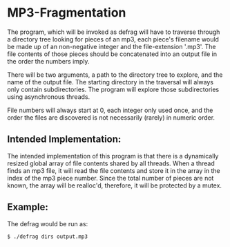 # MP3-Fragmentation
The program, which will be invoked as defrag will have to traverse through a directory tree looking for pieces of an mp3, each piece's filename would be made up of an non-negative integer and the file-extension '.mp3'. The file contents of those pieces should be concatenated into an output file in the order the numbers imply.

There will be two arguments, a path to the directory tree to explore, and the name of the output file. The starting directory in the traversal will always only contain subdirectories. The program will explore those subdirectories using asynchronous threads.

File numbers will always start at 0, each integer only used once, and the order the files are discovered is not necessarily (rarely) in numeric order.

## Intended Implementation:
The intended implementation of this program is that there is a dynamically resized global array of file contents shared by all threads. When a thread finds an mp3 file, it will read the file contents and store it in the array in the index of the mp3 piece number. Since the total number of pieces are not known, the array will be realloc'd, therefore, it will be protected by a mutex.

## Example:
The defrag would be run as: 
```
$ ./defrag dirs output.mp3
```
